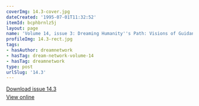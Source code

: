 ```yaml
---
coverImg: 14.3-cover.jpg
dateCreated: '1995-07-01T11:32:52'
itemId: bcphbrnlz5j
layout: page
name: 'Volume 14, issue 3: Dreaming Humanity''s Path: Visions of Guidance for Humanity'
profileImg: 14.3-rect.jpg
tags:
- hasAuthor: dreamnetwork
- hasTag: dream-network-volume-14
- hasTag: dreamnetwork
type: post
urlSlug: '14.3'
---
```

<p style="margin-block-end: 5px; margin-block-start: 5px;"><a href="../files/pdfs/Volume_14/14.3-Dream-Network-Vol-14-No-3.pdf" download="">Download issue 14.3</a></p><p style="margin-block-end: 5px; margin-block-start: 5px;"><a href="../files/pdfs/Volume_14/14.3-Dream-Network-Vol-14-No-3.pdf">View online</a></p>